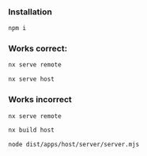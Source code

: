 ### Installation
```sh
npm i
```

### Works correct:
```sh
nx serve remote
```
```sh
nx serve host
```

### Works incorrect
```sh
nx serve remote
```
```sh
nx build host
```
```sh
node dist/apps/host/server/server.mjs
```